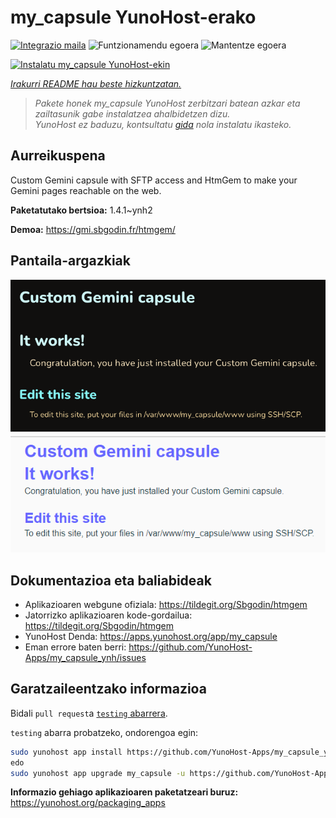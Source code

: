 <!--
Ohart ongi: README hau automatikoki sortu da <https://github.com/YunoHost/apps/tree/master/tools/readme_generator>ri esker
EZ editatu eskuz.
-->

# my_capsule YunoHost-erako

[![Integrazio maila](https://dash.yunohost.org/integration/my_capsule.svg)](https://dash.yunohost.org/appci/app/my_capsule) ![Funtzionamendu egoera](https://ci-apps.yunohost.org/ci/badges/my_capsule.status.svg) ![Mantentze egoera](https://ci-apps.yunohost.org/ci/badges/my_capsule.maintain.svg)

[![Instalatu my_capsule YunoHost-ekin](https://install-app.yunohost.org/install-with-yunohost.svg)](https://install-app.yunohost.org/?app=my_capsule)

*[Irakurri README hau beste hizkuntzatan.](./ALL_README.md)*

> *Pakete honek my_capsule YunoHost zerbitzari batean azkar eta zailtasunik gabe instalatzea ahalbidetzen dizu.*  
> *YunoHost ez baduzu, kontsultatu [gida](https://yunohost.org/install) nola instalatu ikasteko.*

## Aurreikuspena

Custom Gemini capsule with SFTP access and HtmGem to make your Gemini pages reachable on the web.


**Paketatutako bertsioa:** 1.4.1~ynh2

**Demoa:** <https://gmi.sbgodin.fr/htmgem/>

## Pantaila-argazkiak

![my_capsule(r)en pantaila-argazkia](./doc/screenshots/screenshot1.png)
![my_capsule(r)en pantaila-argazkia](./doc/screenshots/screenshot2.png)

## Dokumentazioa eta baliabideak

- Aplikazioaren webgune ofiziala: <https://tildegit.org/Sbgodin/htmgem>
- Jatorrizko aplikazioaren kode-gordailua: <https://tildegit.org/Sbgodin/htmgem>
- YunoHost Denda: <https://apps.yunohost.org/app/my_capsule>
- Eman errore baten berri: <https://github.com/YunoHost-Apps/my_capsule_ynh/issues>

## Garatzaileentzako informazioa

Bidali `pull request`a [`testing` abarrera](https://github.com/YunoHost-Apps/my_capsule_ynh/tree/testing).

`testing` abarra probatzeko, ondorengoa egin:

```bash
sudo yunohost app install https://github.com/YunoHost-Apps/my_capsule_ynh/tree/testing --debug
edo
sudo yunohost app upgrade my_capsule -u https://github.com/YunoHost-Apps/my_capsule_ynh/tree/testing --debug
```

**Informazio gehiago aplikazioaren paketatzeari buruz:** <https://yunohost.org/packaging_apps>
